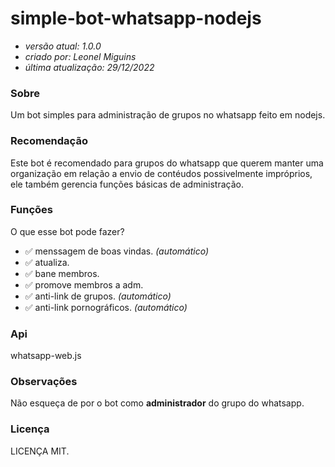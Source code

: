# simple-bot-whatsapp-nodejs

 * _versão atual: 1.0.0_
 * _criado por: Leonel Miguins_
 * _última atualização: 29/12/2022_


###  Sobre

Um bot simples para administração de grupos no whatsapp feito em nodejs.

###  Recomendação

Este bot é recomendado para grupos do whatsapp que querem manter uma organização em
relação a envio de contéudos possivelmente impróprios, ele também gerencia funções básicas de administração.

###  Funções

O que esse bot pode fazer?

* ✅ menssagem de boas vindas. _(automático)_
* ✅ atualiza.
* ✅ bane membros.
* ✅ promove membros a adm.
* ✅ anti-link de grupos. _(automático)_
* ✅ anti-link pornográficos. _(automático)_

### Api

whatsapp-web.js

### Observações

Não esqueça de por o bot como **administrador** do grupo do whatsapp.

### Licença

LICENÇA MIT.




